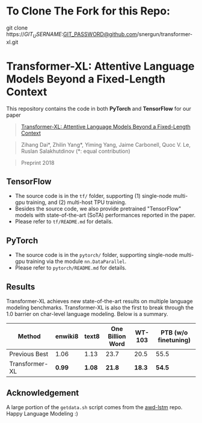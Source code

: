 # To Clone The Fork for this Repo:

git clone https://$GIT_USERNAME:$GIT_PASSWORD@github.com/snergun/transformer-xl.git

# Transformer-XL: Attentive Language Models Beyond a Fixed-Length Context

This repository contains the code in both **PyTorch** and **TensorFlow** for our paper
>[Transformer-XL: Attentive Language Models Beyond a Fixed-Length Context](http://arxiv.org/abs/1901.02860)

>Zihang Dai\*, Zhilin Yang\*, Yiming Yang, Jaime Carbonell, Quoc V. Le, Ruslan Salakhutdinov (*: equal contribution)

>Preprint 2018

## TensorFlow

- The source code is in the `tf/` folder, supporting (1) single-node multi-gpu training, and (2) multi-host TPU training.
- Besides the source code, we also provide pretrained "TensorFlow" models with state-of-the-art (SoTA) performances reported in the paper.
- Please refer to `tf/README.md` for details.

## PyTorch

- The source code is in the `pytorch/` folder, supporting single-node multi-gpu training via the module `nn.DataParallel`.
- Please refer to `pytorch/README.md` for details.

## Results

Transformer-XL achieves new state-of-the-art results on multiple language modeling benchmarks. Transformer-XL is also the first to break through the 1.0 barrier on char-level language modeling. Below is a summary.

Method | enwiki8 | text8 | One Billion Word | WT-103 | PTB (w/o finetuning)
-- | -- | -- | -- | -- | -- 
Previous Best | 1.06 | 1.13 | 23.7 | 20.5 | 55.5
Transformer-XL | **0.99** | **1.08** | **21.8** | **18.3** | **54.5**



## Acknowledgement

A large portion of the `getdata.sh` script comes from the [awd-lstm](https://github.com/salesforce/awd-lstm-lm/) repo. Happy Language Modeling :)
